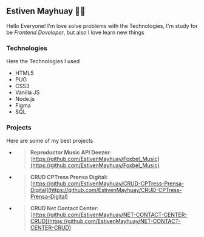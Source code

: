 ## **Estiven Mayhuay 🙋🤠**

Hello Everyone! I'm love solve problems with the Technologies, I'm study for be *Frontend Developer*, but also I love learn new things


### **Technologies**

Here the Technologies I used

- HTML5
- PUG
- CSS3
- Vanilla JS
- Node.js
- Figma
- SQL

### **Projects**

Here are some of my best projects

- > **Reproductor Music API Deezer:** [https://github.com/EstivenMayhuay/Foxbel_Music](https://github.com/EstivenMayhuay/Foxbel_Music)
- > **CRUD CPTress Prensa Digital:** [https://github.com/EstivenMayhuay/CRUD-CPTress-Prensa-Digital](https://github.com/EstivenMayhuay/CRUD-CPTress-Prensa-Digital)
- > **CRUD Net Contact Center:** [https://github.com/EstivenMayhuay/NET-CONTACT-CENTER-CRUD](https://github.com/EstivenMayhuay/NET-CONTACT-CENTER-CRUD)
